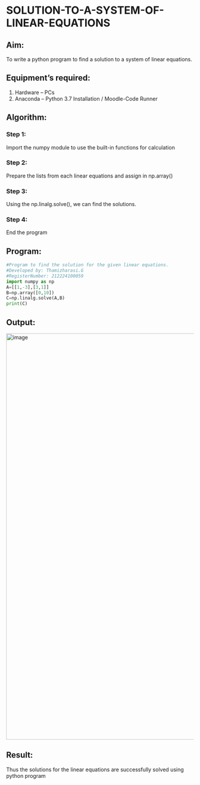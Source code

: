 # SOLUTION-TO-A-SYSTEM-OF-LINEAR-EQUATIONS
## Aim:
To write a python program to find a solution to a system of linear equations.
## Equipment’s required:
1. 	Hardware – PCs
2. 	Anaconda – Python 3.7 Installation / Moodle-Code Runner
## Algorithm:
### Step 1: 
Import the numpy module to use the built-in functions for calculation
### Step 2: 
Prepare the lists from each linear equations and assign in np.array()
### Step 3: 
Using the np.linalg.solve(), we can find the solutions.
### Step 4: 
End the program
## Program:
```python
#Program to find the solution for the given linear equations.
#Developed by: Thamizharasi.G
#RegisterNumber: 212224100059
import numpy as np
A=[[1,-3],[3,1]]
B=np.array([0,10])
C=np.linalg.solve(A,B)
print(C)
```
## Output:

<img width="1899" height="1091" alt="image" src="https://github.com/user-attachments/assets/90231dcb-6e73-4137-a78a-568db5dc289a" />

## Result: 
Thus the solutions for the linear equations are successfully solved using python program

